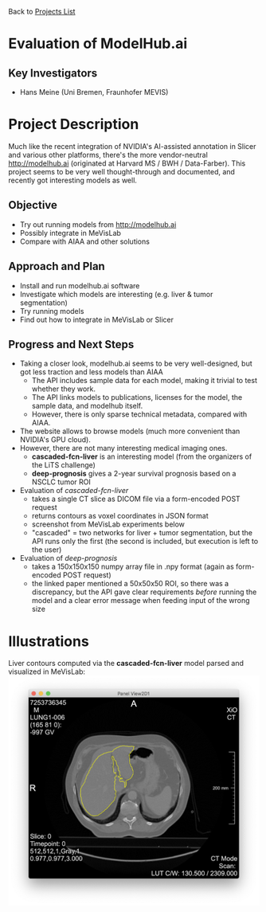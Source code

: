 Back to [Projects List](../../README.md#ProjectsList)

# Evaluation of ModelHub.ai

## Key Investigators

- Hans Meine (Uni Bremen, Fraunhofer MEVIS)

# Project Description

Much like the recent integration of NVIDIA's AI-assisted annotation in Slicer and various other platforms,
there's the more vendor-neutral http://modelhub.ai (originated at Harvard MS / BWH / Data-Farber). This
project seems to be very well thought-through and documented, and recently got interesting models as well.

## Objective

<!-- Describe here WHAT you would like to achieve (what you will have as end result). -->

* Try out running models from http://modelhub.ai
* Possibly integrate in MeVisLab
* Compare with AIAA and other solutions

## Approach and Plan

* Install and run modelhub.ai software
* Investigate which models are interesting (e.g. liver & tumor segmentation)
* Try running models
* Find out how to integrate in MeVisLab or Slicer

## Progress and Next Steps

* Taking a closer look, modelhub.ai seems to be very well-designed, but got less traction and less models than AIAA
  * The API includes sample data for each model, making it trivial to test whether they work.
  * The API links models to publications, licenses for the model, the sample data, and modelhub itself.
  * However, there is only sparse technical metadata, compared with AIAA.
* The website allows to browse models (much more convenient than NVIDIA's GPU cloud).
* However, there are not many interesting medical imaging ones.
  * **cascaded-fcn-liver** is an interesting model (from the organizers of the LiTS challenge)
  * **deep-prognosis** gives a 2-year survival prognosis based on a NSCLC tumor ROI
* Evaluation of *cascaded-fcn-liver*
  * takes a single CT slice as DICOM file via a form-encoded POST request
  * returns contours as voxel coordinates in JSON format
  * screenshot from MeVisLab experiments below
  * "cascaded" = two networks for liver + tumor segmentation, but the API runs only the first (the second is included, but execution is left to the user)
* Evaluation of *deep-prognosis*
  * takes a 150x150x150 numpy array file in .npy format (again as form-encoded POST request)
  * the linked paper mentioned a 50x50x50 ROI, so there was a discrepancy, but the API gave clear requirements *before* running the model and a clear error message when feeding input of the wrong size

# Illustrations

Liver contours computed via the **cascaded-fcn-liver** model parsed and visualized in MeVisLab:
![MeVisLab viewer with CT slice & liver contour overlay](cascaded-fcn-liver_in_MeVisLab.png)